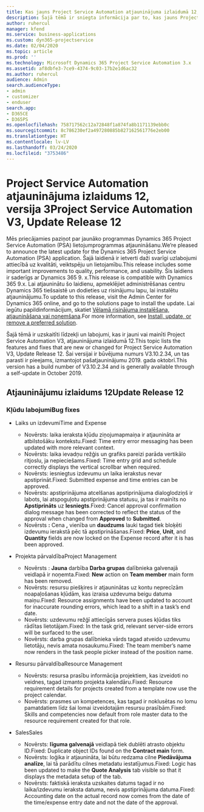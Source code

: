 ```yaml
---
title: Kas jauns Project Service Automation atjauninājuma izlaidumā 12, 3. versijā
description: Šajā tēmā ir sniegta informācija par to, kas jauns Project Service Automation atjauninājuma izlaidumā 12, 3. versijā
author: ruhercul
manager: kfend
ms.service: business-applications
ms.custom: dyn365-projectservice
ms.date: 02/04/2020
ms.topic: article
ms.prod: ''
ms.technology: Microsoft Dynamics 365 Project Service Automation 3.x
ms.assetid: af8dbfe3-7ce9-4374-9c03-17b2e1d6ac32
ms.author: ruhercul
audience: Admin
search.audienceType:
- admin
- customizer
- enduser
search.app:
- D365CE
- D365PS
ms.openlocfilehash: 758717562c12a72848f1a874fa8b1171139ebb0c
ms.sourcegitcommit: 8c786230ef2a497280885b827162561776e2eb00
ms.translationtype: HT
ms.contentlocale: lv-LV
ms.lasthandoff: 03/24/2020
ms.locfileid: "3753486"
---
```

# <a name="project-service-automation-v3-update-release-12"></a><span data-ttu-id="def1b-103">Project Service Automation atjauninājuma izlaidums 12, versija 3</span><span class="sxs-lookup"><span data-stu-id="def1b-103">Project Service Automation V3, Update Release 12</span></span>
<span data-ttu-id="def1b-104">Mēs priecājamies paziņot par jaunāko programmas Dynamics 365 Project Service Automation (PSA) lietojumprogrammas atjaunināšanu.</span><span class="sxs-lookup"><span data-stu-id="def1b-104">We’re pleased to announce the latest update for the Dynamics 365 Project Service Automation (PSA) application.</span></span> <span data-ttu-id="def1b-105">Šajā laidienā ir ietverti daži svarīgi uzlabojumi attiecībā uz kvalitāti, veiktspēju un lietojamību.</span><span class="sxs-lookup"><span data-stu-id="def1b-105">This release includes some important improvements to quality, performance, and usability.</span></span> <span data-ttu-id="def1b-106">Šis laidiens ir saderīgs ar Dynamics 365 9. x.</span><span class="sxs-lookup"><span data-stu-id="def1b-106">This release is compatible with Dynamics 365 9.x.</span></span> <span data-ttu-id="def1b-107">Lai atjauninātu šo laidienu, apmeklējiet administrēšanas centru Dynamics 365 tiešsaistē un dodieties uz risinājumu lapu, lai instalētu atjauninājumu.</span><span class="sxs-lookup"><span data-stu-id="def1b-107">To update to this release, visit the Admin Center for Dynamics 365 online, and go to the solutions page to install the update.</span></span> <span data-ttu-id="def1b-108">Lai iegūtu papildinformācijum, skatiet [Vēlamā risinājuma instalēšana, atjaunināšana vai noņemšana](https://docs.microsoft.com/power-platform/admin/install-remove-preferred-solution).</span><span class="sxs-lookup"><span data-stu-id="def1b-108">For more information, see [Install, update, or remove a preferred solution](https://docs.microsoft.com/power-platform/admin/install-remove-preferred-solution).</span></span>

<span data-ttu-id="def1b-109">Šajā tēmā ir uzskaitīti līdzekļi un labojumi, kas ir jauni vai mainīti Project Service Automation V3, atjauninājuma izlaidumā 12.</span><span class="sxs-lookup"><span data-stu-id="def1b-109">This topic lists the features and fixes that are new or changed for Project Service Automation V3, Update Release 12.</span></span> <span data-ttu-id="def1b-110">Šai versijai ir būvējuma numurs V3.10.2.34, un tas parasti ir pieejams, izmantojot pašatjauninājumu 2019. gada oktobrī.</span><span class="sxs-lookup"><span data-stu-id="def1b-110">This version has a build number of V3.10.2.34 and is generally available through a self-update in October 2019.</span></span>

## <a name="update-release-12"></a><span data-ttu-id="def1b-111">Atjauninājumu izlaidums 12</span><span class="sxs-lookup"><span data-stu-id="def1b-111">Update Release 12</span></span>

### <a name="bug-fixes"></a><span data-ttu-id="def1b-112">Kļūdu labojumi</span><span class="sxs-lookup"><span data-stu-id="def1b-112">Bug fixes</span></span>

- <span data-ttu-id="def1b-113">Laiks un izdevumi</span><span class="sxs-lookup"><span data-stu-id="def1b-113">Time and Expense</span></span>

    - <span data-ttu-id="def1b-114">Novērsts: laika ieraksta kļūdu ziņojumapmaiņa ir atjaunināta ar atbilstošāku kontekstu.</span><span class="sxs-lookup"><span data-stu-id="def1b-114">Fixed: Time entry error messaging has been updated with more relevant context.</span></span>
    - <span data-ttu-id="def1b-115">Novērsts: laika ievadņu režģis un grafiks pareizi parāda vertikālo ritjoslu, ja nepieciešams.</span><span class="sxs-lookup"><span data-stu-id="def1b-115">Fixed: Time entry grid and schedule correctly displays the vertical scrollbar when required.</span></span>
    - <span data-ttu-id="def1b-116">Novērsts: iesniegtus izdevumu un laika ierakstus nevar apstiprināt.</span><span class="sxs-lookup"><span data-stu-id="def1b-116">Fixed: Submitted expense and time entries can be approved.</span></span>
    - <span data-ttu-id="def1b-117">Novērsts: apstiprinājuma atcelšanas apstiprinājuma dialoglodziņš ir labots, lai atspoguļotu apstiprinājuma statusu, ja tas ir mainīts no **Apstiprināts** uz **Iesniegts**.</span><span class="sxs-lookup"><span data-stu-id="def1b-117">Fixed: Cancel approval confirmation dialog message has been corrected to reflect the status of the approval when changed from **Approved** to **Submitted**.</span></span>
    - <span data-ttu-id="def1b-118">Novērsts **:** Cena **,** vienība un **daudzums** lauki tagad tiek bloķēti izdevumu ierakstā pēc tā apstiprināšanas.</span><span class="sxs-lookup"><span data-stu-id="def1b-118">Fixed: **Price**, **Unit**, and **Quantity** fields are now locked on the Expense record after it is has been approved.</span></span>

- <span data-ttu-id="def1b-119">Projekta pārvaldība</span><span class="sxs-lookup"><span data-stu-id="def1b-119">Project Management</span></span>

    - <span data-ttu-id="def1b-120">Novērsts : **Jauna** darbība **Darba grupas** dalībnieka galvenajā veidlapā ir noņemta.</span><span class="sxs-lookup"><span data-stu-id="def1b-120">Fixed: **New** action on **Team member** main form has been removed.</span></span>
    - <span data-ttu-id="def1b-121">Novērsts: resursu piešķires ir atjauninātas uz kontu neprecīzām noapaļošanas kļūdām, kas izraisa uzdevuma beigu datuma maiņu.</span><span class="sxs-lookup"><span data-stu-id="def1b-121">Fixed: Resource assignments have been updated to account for inaccurate rounding errors, which lead to a shift in a task’s end date.</span></span>
    - <span data-ttu-id="def1b-122">Novērsts: uzdevumu režģī attiecīgās servera puses kļūdas tiks rādītas lietotājam.</span><span class="sxs-lookup"><span data-stu-id="def1b-122">Fixed: In the task grid, relevant server-side errors will be surfaced to the user.</span></span>
    - <span data-ttu-id="def1b-123">Novērsts: darba grupas dalībnieka vārds tagad atveido uzdevumu lietotāju, nevis amata nosaukumu.</span><span class="sxs-lookup"><span data-stu-id="def1b-123">Fixed: The team member’s name now renders in the task people picker instead of the position name.</span></span>

- <span data-ttu-id="def1b-124">Resursu pārvaldība</span><span class="sxs-lookup"><span data-stu-id="def1b-124">Resource Management</span></span>

    - <span data-ttu-id="def1b-125">Novērsts: resursa prasību informācija projektiem, kas izveidoti no veidnes, tagad izmanto projekta kalendāru.</span><span class="sxs-lookup"><span data-stu-id="def1b-125">Fixed: Resource requirement details for projects created from a template now use the project calendar.</span></span>
    - <span data-ttu-id="def1b-126">Novērsts: prasmes un kompetences, kas tagad ir noklusētas no lomu pamatdatiem līdz šai lomai izveidotajām resursu prasībām.</span><span class="sxs-lookup"><span data-stu-id="def1b-126">Fixed: Skills and competencies now default from role master data to the resource requirement created for that role.</span></span>

- <span data-ttu-id="def1b-127">Sales</span><span class="sxs-lookup"><span data-stu-id="def1b-127">Sales</span></span>

    - <span data-ttu-id="def1b-128">Novērsts: **līguma galvenajā** veidlapā tiek dublēti atrasto objektu ID.</span><span class="sxs-lookup"><span data-stu-id="def1b-128">Fixed: Duplicate object IDs found on the **Contract main** form.</span></span>
    - <span data-ttu-id="def1b-129">Novērsts: loģika ir atjaunināta, lai būtu redzama cilne **Piedāvājuma analīze**, lai tā parādītu cilnes metadatu iestatījumus.</span><span class="sxs-lookup"><span data-stu-id="def1b-129">Fixed: Logic has been updated to make the **Quote Analysis** tab visible so that it displays the metadata setup of the tab.</span></span>
    - <span data-ttu-id="def1b-130">Novērsts: faktiskā ieraksta uzskaites datums tagad ir no laika/izdevumu ieraksta datuma, nevis apstiprinājuma datuma.</span><span class="sxs-lookup"><span data-stu-id="def1b-130">Fixed: Accounting date on the actual record now comes from the date of the time/expense entry date and not the date of the approval.</span></span>
